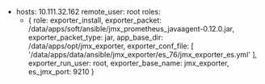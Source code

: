 
- hosts: 10.111.32.162
  remote_user: root
  roles:
    - { role: exporter_install, exporter_packet: /data/apps/soft/ansible/jmx_prometheus_javaagent-0.12.0.jar,
        exporter_packet_type: jar, app_base_dir: /data/apps/opt/jmx_exporter,
        exporter_conf_file: [ '/data/apps/data/ansible/jmx_exporter/es_76/jmx_exporter_es.yml' ],
        exporter_run_user: root, 
        exporter_base_name: jmx_exporter,
        es_jmx_port: 9210 }

